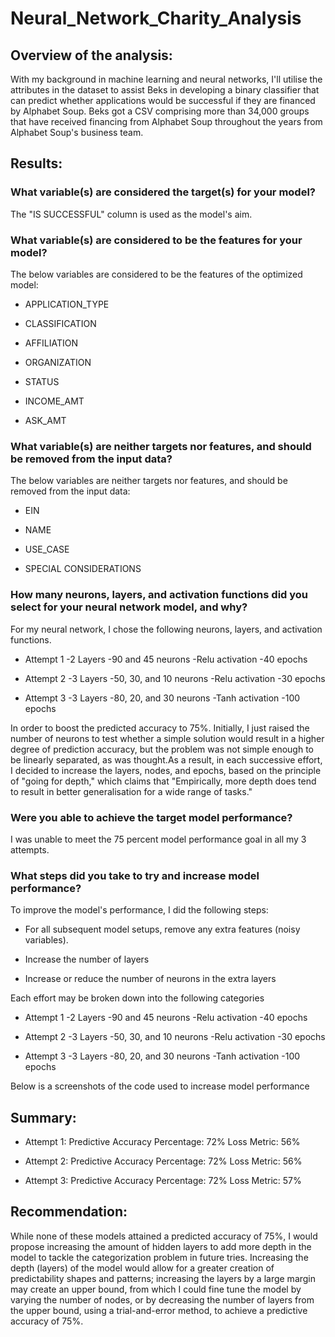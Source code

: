 # Neural_Network_Charity_Analysis

## Overview of the analysis: 

With my background in machine learning and neural networks, I'll utilise the attributes in the dataset to assist Beks in developing a binary classifier that can predict whether applications would be successful if they are financed by Alphabet Soup. Beks got a CSV comprising more than 34,000 groups that have received financing from Alphabet Soup throughout the years from Alphabet Soup's business team. 

## Results: 

### What variable(s) are considered the target(s) for your model?

The "IS SUCCESSFUL" column is used as the model's aim. 

### What variable(s) are considered to be the features for your model?

The below variables are considered to be the features of the optimized model:

- APPLICATION_TYPE

- CLASSIFICATION

- AFFILIATION

- ORGANIZATION

- STATUS

- INCOME_AMT 

- ASK_AMT

### What variable(s) are neither targets nor features, and should be removed from the input data?

The below variables are neither targets nor features, and should be removed from the input data:

- EIN 

- NAME 

- USE_CASE

- SPECIAL CONSIDERATIONS

### How many neurons, layers, and activation functions did you select for your neural network model, and why?

For my neural network, I chose the following neurons, layers, and activation functions. 

- Attempt 1 -2 Layers -90 and 45 neurons -Relu activation -40 epochs

- Attempt 2 -3 Layers -50, 30, and 10 neurons -Relu activation -30 epochs

- Attempt 3 -3 Layers -80, 20, and 30 neurons -Tanh activation -100 epochs

In order to boost the predicted accuracy to 75%.  Initially, I just raised the number of neurons to test whether a simple solution would result in a higher degree of prediction accuracy, but the problem was not simple enough to be linearly separated, as was thought.As a result, in each successive effort, I decided to increase the layers, nodes, and epochs, based on the principle of "going for depth," which claims that "Empirically, more depth does tend to result in better generalisation for a wide range of tasks." 

### Were you able to achieve the target model performance?

I was unable to meet the 75 percent model performance goal in all my 3 attempts. 


### What steps did you take to try and increase model performance?

To improve the model's performance, I did the following steps:

- For all subsequent model setups, remove any extra features (noisy variables).

- Increase the number of layers

- Increase or reduce the number of neurons in the extra layers

Each effort may be broken down into the following categories 

- Attempt 1 -2 Layers -90 and 45 neurons -Relu activation -40 epochs

- Attempt 2 -3 Layers -50, 30, and 10 neurons -Relu activation -30 epochs

- Attempt 3 -3 Layers -80, 20, and 30 neurons -Tanh activation -100 epochs

Below is a screenshots of the code used to increase model performance



## Summary:

- Attempt 1: Predictive Accuracy Percentage: 72% Loss Metric: 56%

- Attempt 2: Predictive Accuracy Percentage: 72% Loss Metric: 56%

- Attempt 3: Predictive Accuracy Percentage: 72% Loss Metric: 57%

## Recommendation: 

While none of these models attained a predicted accuracy of 75%, I would propose increasing the amount of hidden layers to add more depth in the model to tackle the categorization problem in future tries. Increasing the depth (layers) of the model would allow for a greater creation of predictability shapes and patterns; increasing the layers by a large margin may create an upper bound, from which I could fine tune the model by varying the number of nodes, or by decreasing the number of layers from the upper bound, using a trial-and-error method, to achieve a predictive accuracy of 75%.
